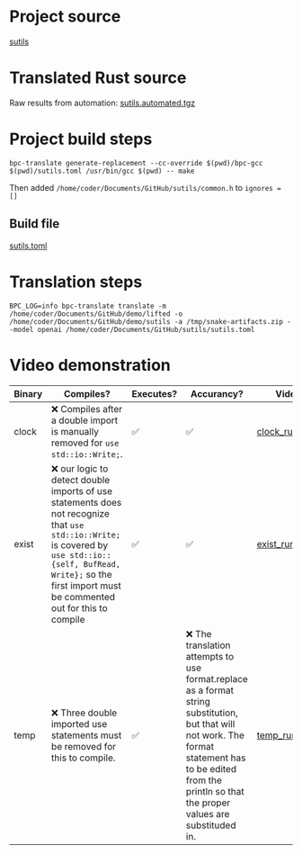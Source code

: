 # Project source

[sutils](ugly_pointer.c)


# Translated Rust source

Raw results from automation: [sutils.automated.tgz](sutils.automated.tgz)

# Project build steps

```
bpc-translate generate-replacement --cc-override $(pwd)/bpc-gcc $(pwd)/sutils.toml /usr/bin/gcc $(pwd) -- make
```
Then added `/home/coder/Documents/GitHub/sutils/common.h` to `ignores = []`

## Build file

[sutils.toml](sutils.toml)

# Translation steps

```
BPC_LOG=info bpc-translate translate -m /home/coder/Documents/GitHub/demo/lifted -o /home/coder/Documents/GitHub/demo/sutils -a /tmp/snake-artifacts.zip --model openai /home/coder/Documents/GitHub/sutils/sutils.toml
```

# Video demonstration

| Binary  | Compiles? | Executes? | Accurancy? | Video |
|---------|-----------|-----------|------------|-------|
| clock   |  ❌ Compiles after a double import is manually removed for `use std::io::Write;`.  | ✅        | ✅  | [clock_run.mp4](clock_run.mp4) |
| exist   |  ❌ our logic to detect double imports of use statements does not recognize that `use std::io::Write;` is covered by `use std::io::{self, BufRead, Write};`  so the first import must be commented out for this to compile   | ✅        |  ✅ | [exist_run.mp4](exist_run.mp4) |
| temp   |  ❌ Three double imported use statements must be removed for this to compile.   | ✅        |  ❌ The translation attempts to use format.replace as a format string substitution, but that will not work. The format statement has to be edited from the println so that the proper values are substituded in.  | [temp_run.mp4](temp_run.mp4) |
